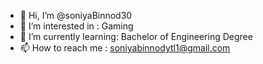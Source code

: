 - 👋 Hi, I’m @soniyaBinnod30
- 👀 I’m interested in : Gaming
- 🌱 I’m currently learning: Bachelor of Engineering Degree
- 📫 How to reach me : soniyabinnodytl1@gmail.com

<!---
soniyaBinnod30/soniyaBinnod30 is a ✨ special ✨ repository because its `README.md` (this file) appears on your GitHub profile.
You can click the Preview link to take a look at your changes.
--->
